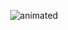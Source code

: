 <p align="center">
  <img src="https://media1.tenor.com/m/kxZgL7zPf0EAAAAC/hello-world-seytonic.gif" alt="animated" />
</p>
